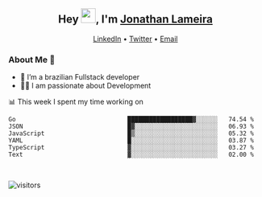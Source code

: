<h2 align="center">Hey <img src="https://github.com/TheDudeThatCode/TheDudeThatCode/blob/master/Assets/Hi.gif" width="29">, I'm <a href="https://www.linkedin.com/in/jonathanlameira/">Jonathan Lameira</a></h2>
<p align="center">
  <a href="https://www.linkedin.com/in/jonathanlameira/">LinkedIn</a> •
  <a href="https://twitter.com/jlameira">Twitter</a> •
  <a href="mailto:jlameira@gmail.com">Email</a>
</p>

### About Me 🚀
- 🌱  I’m a brazilian Fullstack developer</br>
- 👨‍💻  I am passionate about Development</br>

<!-- ![Jonathan Lameira github stats](https://github-readme-stats.vercel.app/api?username=jlameirameli&show_icons=true&hide_border=true)&nbsp;&nbsp; -->

📊 This week I spent my time working on
<!--START_SECTION:waka-->

```text
Go                               ██████████████████▓░░░░░░   74.54 %
JSON                             █▓░░░░░░░░░░░░░░░░░░░░░░░   06.93 %
JavaScript                       █▒░░░░░░░░░░░░░░░░░░░░░░░   05.32 %
YAML                             █░░░░░░░░░░░░░░░░░░░░░░░░   03.87 %
TypeScript                       ▓░░░░░░░░░░░░░░░░░░░░░░░░   03.27 %
Text                             ▓░░░░░░░░░░░░░░░░░░░░░░░░   02.00 %
```

<!--END_SECTION:waka-->

<br />

![visitors](https://visitor-badge.laobi.icu/badge?page_id=jlameira.jlameira)

